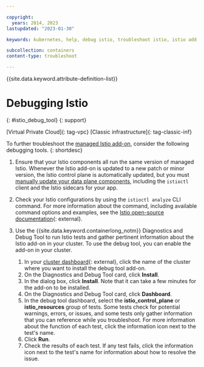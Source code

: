```yaml
---

copyright:
  years: 2014, 2023
lastupdated: "2023-01-30"

keywords: kubernetes, help, debug istio, troubleshoot istio, istio add-on debug

subcollection: containers
content-type: troubleshoot

---
```


{{site.data.keyword.attribute-definition-list}}





# Debugging Istio
{: #istio_debug_tool}
{: support}

[Virtual Private Cloud]{: tag-vpc} [Classic infrastructure]{: tag-classic-inf}

To further troubleshoot the [managed Istio add-on](/docs/containers?topic=containers-istio), consider the following debugging tools.
{: shortdesc}

1. Ensure that your Istio components all run the same version of managed Istio. Whenever the Istio add-on is updated to a new patch or minor version, the Istio control plane is automatically updated, but you must [manually update your data plane components](/docs/containers?topic=containers-istio#update_client_sidecar), including the `istioctl` client and the Istio sidecars for your app.

2. Check your Istio configurations by using the `istioctl analyze` CLI command. For more information about the command, including available command options and examples, see the [Istio open-source documentation](https://istio.io/latest/docs/reference/commands/istioctl/#istioctl-analyze){: external}.

3. Use the {{site.data.keyword.containerlong_notm}} Diagnostics and Debug Tool to run Istio tests and gather pertinent information about the Istio add-on in your cluster. To use the debug tool, you can enable the add-on in your cluster.
    1. In your [cluster dashboard](https://cloud.ibm.com/kubernetes/clusters){: external}, click the name of the cluster where you want to install the debug tool add-on.
    1. On the Diagnostics and Debug Tool card, click **Install**.
    1. In the dialog box, click **Install**. Note that it can take a few minutes for the add-on to be installed.
    1. On the Diagnostics and Debug Tool card, click **Dashboard**.
    1. In the debug tool dashboard, select the **istio_control_plane** or **istio_resources**  group of tests. Some tests check for potential warnings, errors, or issues, and some tests only gather information that you can reference while you troubleshoot. For more information about the function of each test, click the information icon next to the test's name.
    1. Click **Run**.
    1. Check the results of each test. If any test fails, click the information icon next to the test's name for information about how to resolve the issue.






